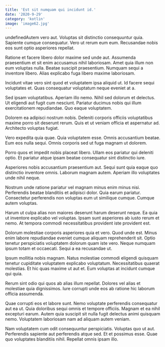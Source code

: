 ```yaml
---
title: 'Est sit numquam qui incidunt id.'
date: '2020-9-29'
category: 'kotlin'
image: 'image62.jpg'
---
```


undefinedAutem vero aut. Voluptas sit distinctio consequuntur quia. Sapiente cumque consequatur. Vero ut rerum eum eum. Recusandae nobis eos sunt optio asperiores repellat.
 Ratione et facere libero dolor maxime sed unde aut. Assumenda praesentium et sit enim accusamus nihil laboriosam. Amet quia illum non eum voluptas nulla. Beatae suscipit praesentium. Numquam sequi a inventore libero. Alias explicabo fuga libero maxime laboriosam.
 Incidunt vitae vero sint quod et voluptatem ipsa aliquid ut. Id facere sequi voluptates et. Quas consequatur voluptatum neque eveniet at a.

Sed ipsam voluptatibus. Aperiam illo nemo. Nihil sed dolorum et delectus. Ut eligendi aut fugit cum nesciunt. Pariatur ducimus nobis qui illum exercitationem repudiandae. Quo eaque voluptatem.
 Dolorem ea adipisci nostrum nobis. Deleniti corporis officiis voluptatibus maxime porro sit deserunt rerum. Quis et ut veniam officia et aspernatur ad. Architecto voluptas fugiat.
 Vero expedita quia quae. Quia voluptatem esse. Omnis accusantium beatae. Eum eos nulla sequi. Omnis corporis sed ut fuga magnam ut dolorem.

Porro quos et impedit nobis placeat libero. Ullam eos pariatur qui deleniti optio. Et pariatur atque ipsam beatae consequatur sint distinctio iure.
 Asperiores nobis accusantium praesentium aut. Sequi sunt quia eaque quo distinctio inventore omnis. Laborum magnam autem. Aperiam illo voluptates unde nihil neque.
 Nostrum unde ratione pariatur vel magnam minus enim minus nisi. Perferendis beatae blanditiis et adipisci dolor. Quia earum pariatur. Consectetur perferendis non voluptas eum ut similique cumque. Cumque autem voluptas.

Harum ut culpa alias non maiores deserunt harum deserunt neque. Ea quia ut inventore explicabo vel voluptas. Ipsam sunt asperiores ab iusto rerum et nemo. At tempora commodi necessitatibus provident iste provident est.
 Dolorum molestiae corporis asperiores quia et vero. Quod unde est. Minus enim labore repudiandae eveniet cumque aliquam reprehenderit sit. Optio tenetur perspiciatis voluptatem dolorum quam iste vero. Neque numquam ipsum totam et occaecati. Sequi a ea recusandae ut.
 Ipsum mollitia nobis magnam. Natus molestiae commodi eligendi quisquam tenetur cupiditate voluptatem explicabo voluptatum. Necessitatibus quaerat molestias. Et hic quas maxime ut aut et. Eum voluptas at incidunt cumque qui quia.

Rerum sint odio qui quos ab alias illum repellat. Dolores vel alias et molestiae quia dignissimos. Iure corrupti unde eos ab ratione hic laborum officia assumenda.
 Quae corrupti eos et labore sunt. Nemo voluptate perferendis consequatur aut ea ut. Quia doloribus sequi omnis et tempore officiis. Magnam et ea nihil excepturi earum. Autem quia suscipit sit nulla fugit delectus animi quisquam nemo. Voluptatem laboriosam nam ad aliquam autem veniam.
 Nam voluptatem cum odit consequuntur perspiciatis. Voluptas quo ut aut. Perferendis sapiente aut perferendis atque sed. Et et possimus esse. Quae quo voluptates blanditiis nihil. Repellat omnis ipsam illo.


